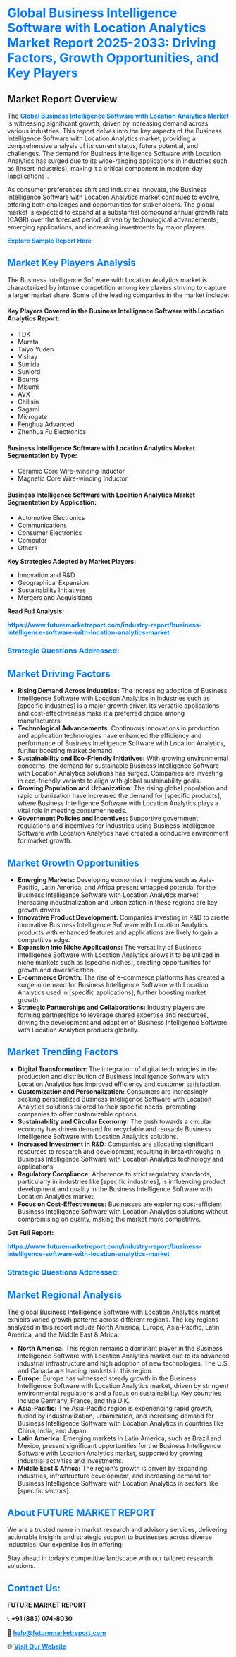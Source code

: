 <h1 style="color: #007BFF;">Global Business Intelligence Software with Location Analytics Market Report 2025-2033: Driving Factors, Growth Opportunities, and Key Players</h1>

<section id="overview">
<h2>Market Report Overview</h2>
<p>The <a href="https://www.futuremarketreport.com/industry-report/business-intelligence-software-with-location-analytics-market" style="color: #007BFF; text-decoration: none;"><strong>Global Business Intelligence Software with Location Analytics Market</strong></a> is witnessing significant growth, driven by increasing demand across various industries. This report delves into the key aspects of the Business Intelligence Software with Location Analytics market, providing a comprehensive analysis of its current status, future potential, and challenges. The demand for Business Intelligence Software with Location Analytics has surged due to its wide-ranging applications in industries such as [insert industries], making it a critical component in modern-day [applications].</p>
<p>As consumer preferences shift and industries innovate, the Business Intelligence Software with Location Analytics market continues to evolve, offering both challenges and opportunities for stakeholders. The global market is expected to expand at a substantial compound annual growth rate (CAGR) over the forecast period, driven by technological advancements, emerging applications, and increasing investments by major players.</p>
</section>

<section id="overview">
<p><a href="https://www.futuremarketreport.com/request-sample/reportId=37829" style="color: #007BFF; text-decoration: none;"><strong>Explore Sample Report Here</strong></a></p>
</section>

<section id="key-players">
<h2 style="color: #007BFF;">Market Key Players Analysis</h2>
<p>The Business Intelligence Software with Location Analytics market is characterized by intense competition among key players striving to capture a larger market share. Some of the leading companies in the market include:</p>
<h4>Key Players Covered in the Business Intelligence Software with Location Analytics Report:</h4>
<ul><li>TDK</li><li>Murata</li><li>Taiyo Yuden</li><li>Vishay</li><li>Sumida</li><li>Sunlord</li><li>Bourns</li><li>Misumi</li><li>AVX</li><li>Chilisin</li><li>Sagami</li><li>Microgate</li><li>Fenghua Advanced</li><li>Zhenhua Fu Electronics</li></ul>
<h4>Business Intelligence Software with Location Analytics Market Segmentation by Type:</h4>
<ul><li>Ceramic Core Wire-winding Inductor</li><li>Magnetic Core Wire-winding Inductor</li></ul>

<h4>Business Intelligence Software with Location Analytics Market Segmentation by Application:</h4>
<ul><li>Automotive Electronics</li><li>Communications</li><li>Consumer Electronics</li><li>Computer</li><li>Others</li></ul>
<p><strong>Key Strategies Adopted by Market Players:</strong></p>
<ul>
<li>Innovation and R&D</li>
<li>Geographical Expansion</li>
<li>Sustainability Initiatives</li>
<li>Mergers and Acquisitions</li>
</ul>
</section>

<section>
<p><strong>Read Full Analysis: </strong></p><a href="https://www.futuremarketreport.com/industry-report/business-intelligence-software-with-location-analytics-market" style="color: #007BFF; text-decoration: none;"><strong>https://www.futuremarketreport.com/industry-report/business-intelligence-software-with-location-analytics-market</strong></a>
<h3 style="color: #007BFF;">Strategic Questions Addressed:</h3>
</section>

<section id="driving-factors">
<h2 style="color: #007BFF;">Market Driving Factors</h2>
<ul>
<li><strong>Rising Demand Across Industries:</strong> The increasing adoption of Business Intelligence Software with Location Analytics in industries such as [specific industries] is a major growth driver. Its versatile applications and cost-effectiveness make it a preferred choice among manufacturers.</li>
<li><strong>Technological Advancements:</strong> Continuous innovations in production and application technologies have enhanced the efficiency and performance of Business Intelligence Software with Location Analytics, further boosting market demand.</li>
<li><strong>Sustainability and Eco-Friendly Initiatives:</strong> With growing environmental concerns, the demand for sustainable Business Intelligence Software with Location Analytics solutions has surged. Companies are investing in eco-friendly variants to align with global sustainability goals.</li>
<li><strong>Growing Population and Urbanization:</strong> The rising global population and rapid urbanization have increased the demand for [specific products], where Business Intelligence Software with Location Analytics plays a vital role in meeting consumer needs.</li>
<li><strong>Government Policies and Incentives:</strong> Supportive government regulations and incentives for industries using Business Intelligence Software with Location Analytics have created a conducive environment for market growth.</li>
</ul>
</section>

<section id="growth-opportunities">
<h2 style="color: #007BFF;">Market Growth Opportunities</h2>
<ul>
<li><strong>Emerging Markets:</strong> Developing economies in regions such as Asia-Pacific, Latin America, and Africa present untapped potential for the Business Intelligence Software with Location Analytics market. Increasing industrialization and urbanization in these regions are key growth drivers.</li>
<li><strong>Innovative Product Development:</strong> Companies investing in R&D to create innovative Business Intelligence Software with Location Analytics products with enhanced features and applications are likely to gain a competitive edge.</li>
<li><strong>Expansion into Niche Applications:</strong> The versatility of Business Intelligence Software with Location Analytics allows it to be utilized in niche markets such as [specific niches], creating opportunities for growth and diversification.</li>
<li><strong>E-commerce Growth:</strong> The rise of e-commerce platforms has created a surge in demand for Business Intelligence Software with Location Analytics used in [specific applications], further boosting market growth.</li>
<li><strong>Strategic Partnerships and Collaborations:</strong> Industry players are forming partnerships to leverage shared expertise and resources, driving the development and adoption of Business Intelligence Software with Location Analytics products globally.</li>
</ul>
</section>

<section id="trending-factors">
<h2 style="color: #007BFF;">Market Trending Factors</h2>
<ul>
<li><strong>Digital Transformation:</strong> The integration of digital technologies in the production and distribution of Business Intelligence Software with Location Analytics has improved efficiency and customer satisfaction.</li>
<li><strong>Customization and Personalization:</strong> Consumers are increasingly seeking personalized Business Intelligence Software with Location Analytics solutions tailored to their specific needs, prompting companies to offer customizable options.</li>
<li><strong>Sustainability and Circular Economy:</strong> The push towards a circular economy has driven demand for recyclable and reusable Business Intelligence Software with Location Analytics solutions.</li>
<li><strong>Increased Investment in R&D:</strong> Companies are allocating significant resources to research and development, resulting in breakthroughs in Business Intelligence Software with Location Analytics technology and applications.</li>
<li><strong>Regulatory Compliance:</strong> Adherence to strict regulatory standards, particularly in industries like [specific industries], is influencing product development and quality in the Business Intelligence Software with Location Analytics market.</li>
<li><strong>Focus on Cost-Effectiveness:</strong> Businesses are exploring cost-efficient Business Intelligence Software with Location Analytics solutions without compromising on quality, making the market more competitive.</li>
</ul>
</section>

<section>
<p><strong>Get Full Report: </strong></p><a href="https://www.futuremarketreport.com/industry-report/business-intelligence-software-with-location-analytics-market" style="color: #007BFF; text-decoration: none;"><strong>https://www.futuremarketreport.com/industry-report/business-intelligence-software-with-location-analytics-market</strong></a>
<h3 style="color: #007BFF;">Strategic Questions Addressed:</h3>
</section>


<section id="regional-analysis">
<h2 style="color: #007BFF;">Market Regional Analysis</h2>
<p>The global Business Intelligence Software with Location Analytics market exhibits varied growth patterns across different regions. The key regions analyzed in this report include North America, Europe, Asia-Pacific, Latin America, and the Middle East & Africa:</p>
<ul>
<li><strong>North America:</strong> This region remains a dominant player in the Business Intelligence Software with Location Analytics market due to its advanced industrial infrastructure and high adoption of new technologies. The U.S. and Canada are leading markets in this region.</li>
<li><strong>Europe:</strong> Europe has witnessed steady growth in the Business Intelligence Software with Location Analytics market, driven by stringent environmental regulations and a focus on sustainability. Key countries include Germany, France, and the U.K.</li>
<li><strong>Asia-Pacific:</strong> The Asia-Pacific region is experiencing rapid growth, fueled by industrialization, urbanization, and increasing demand for Business Intelligence Software with Location Analytics in countries like China, India, and Japan.</li>
<li><strong>Latin America:</strong> Emerging markets in Latin America, such as Brazil and Mexico, present significant opportunities for the Business Intelligence Software with Location Analytics market, supported by growing industrial activities and investments.</li>
<li><strong>Middle East & Africa:</strong> The region’s growth is driven by expanding industries, infrastructure development, and increasing demand for Business Intelligence Software with Location Analytics in sectors like [specific sectors].</li>
</ul>
</section>

<footer>
<h2 style="color: #007BFF;">About FUTURE MARKET REPORT</h2>
<p>We are a trusted name in market research and advisory services, delivering actionable insights and strategic support to businesses across diverse industries. Our expertise lies in offering:</p>

<p>Stay ahead in today’s competitive landscape with our tailored research solutions.</p>

<h2 style="color: #007BFF;">Contact Us:</h2>
<p><strong>FUTURE MARKET REPORT</strong></p>
<p>📞 <strong>+91 (883) 074-8030</strong></p>
<p>📧 <strong><a href="mailto:help@futuremarketreport.com" style="color: #007BFF;">help@futuremarketreport.com</a></strong></p>
<p>🌐 <strong><a href="https://www.futuremarketreport.com/" style="color: #007BFF;">Visit Our Website</a></strong></p>
</footer>
